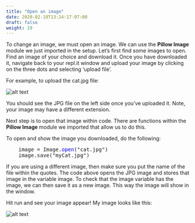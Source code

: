```yaml
---
title: "Open an image"
date: 2020-02-10T13:24:17-07:00
draft: false
weight: 19
--- 
```


To change an image, we must open an image. We can use the <b>Pillow Image</b> module we just imported in the setup.
Let’s first find some images to open. Find an image of your choice and download it. Once you have downloaded it, navigate back to your repl.it window and upload your image by clicking on the three dots and selecting ‘upload file’.

For example, to upload the cat.jpg file:

![alt text](../media/upload_file.png "image showing how to upload a file")

You should see the JPG file on the left side once you’ve uploaded it. Note, your image may have a different extension. 

Next step is to open that image within code. There are functions within the <b>Pillow Image</b> module we imported that allow us to do this.

To open and show the image you downloaded, do the following:

<pre>
    image = Image.<font color="blue">open</font>("cat.jpg")
    image.save("myCat.jpg")
</pre>

If you are using a different image, then make sure you put the name of the file within the quotes. The code above opens the JPG image and stores that image in the variable image. To check that the image variable has the image, we can then save it as a new image. This way the image will show in the window.

Hit run and see your image appear! My image looks like this:

![alt text](../media/cat.png "cat")
